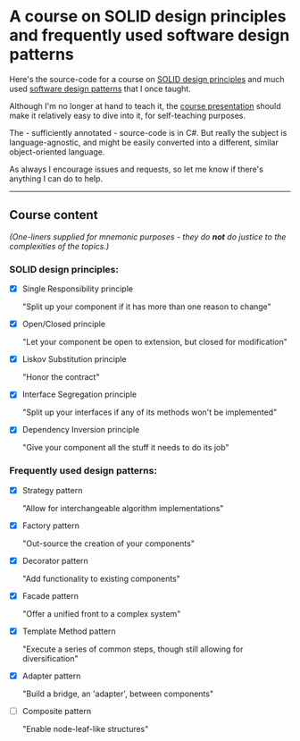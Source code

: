 # A course on SOLID design principles and frequently used software design patterns

Here's the source-code for a course on [SOLID design principles](https://en.wikipedia.org/wiki/SOLID) and much used [software design patterns](https://en.wikipedia.org/wiki/Software_design_pattern) that I once taught.

Although I'm no longer at hand to teach it, the [course presentation](https://docs.google.com/presentation/d/1R8Lo5vN4hIiOiiKiB7E1UmvbtA64YwyLrazw738YlPE/edit?usp=sharing) should make it relatively easy to dive into it, for self-teaching purposes. 

The - sufficiently annotated - source-code is in C#. But really the subject is language-agnostic, and might be easily converted into a different, similar object-oriented language.

As always I encourage issues and requests, so let me know if there's anything I can do to help.

___

## Course content

_(One-liners supplied for mnemonic purposes - they do **not** do justice to the complexities of the topics.)_

### SOLID design principles:

- [x] Single Responsibility principle

  "Split up your component if it has more than one reason to change"

- [x] Open/Closed principle

  "Let your component be open to extension, but closed for modification"

- [x] Liskov Substitution principle

  "Honor the contract"

- [x] Interface Segregation principle

  "Split up your interfaces if any of its methods won't be implemented"

- [x] Dependency Inversion principle

  "Give your component all the stuff it needs to do its job"


### Frequently used design patterns:

- [x] Strategy pattern

  "Allow for interchangeable algorithm implementations"

- [x] Factory pattern

  "Out-source the creation of your components"

- [x] Decorator pattern

  "Add functionality to existing components"

- [x] Facade pattern

  "Offer a unified front to a complex system"

- [x] Template Method pattern

  "Execute a series of common steps, though still allowing for diversification"

- [x] Adapter pattern

  "Build a bridge, an 'adapter', between components"

- [ ] Composite pattern

  "Enable node-leaf-like structures"
